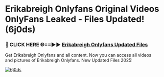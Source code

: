 # Erikabreigh Onlyfans Original Videos 0nlyFans Leaked - Files Updated! (6j0ds)

<h3>🔴 CLICK HERE 🌐==►► <a href="https://tinyurl.com/ehrbuxhb" rel="nofollow">Erikabreigh Onlyfans Updated Files</a></h3>

Get Erikabreigh Onlyfans and all content. Now you can access all videos and pictures of Erikabreigh Onlyfans. New Updated Files 2025!

[![6j0ds](https://i.imgur.com/lVYEuWS.gif)](https://tinyurl.com/ehrbuxhb)
